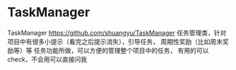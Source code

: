 # TaskManager
TaskManager
https://github.com/shuangyu/TaskManager
任务管理类，针对项目中有很多小提示（看完之后提示消失），引导任务，
周期性奖励（比如周末奖励等）等 任务功能所做，可以方便的管理整个项目中的任务， 
有用的可以check，不会用可以直接问我
